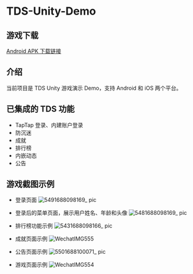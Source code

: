 # TDS-Unity-Demo

## 游戏下载

[Android APK 下载链接](https://capacity-files.lcfile.com/P9OWU28sr8YrpY2TI97ITlnd510jcbAA/launcher-debug.apk)

## 介绍
当前项目是 TDS Unity 游戏演示 Demo，支持 Android 和 iOS 两个平台。

## 已集成的 TDS 功能
* TapTap 登录、内建账户登录
* 防沉迷
* 成就
* 排行榜
* 内嵌动态
* 公告

## 游戏截图示例

* 登录页面
![5491688098169_ pic](https://github.com/taptap/TDS-Unity-Demo/assets/11917002/3e5dafea-ab47-42f8-9146-7551e816f253)

* 登录后的菜单页面，展示用户姓名、年龄和头像
![5481688098169_ pic](https://github.com/taptap/TDS-Unity-Demo/assets/11917002/8dd837ba-f323-4ed5-8405-3f6992b4057c)

* 排行榜功能示例
![5431688098166_ pic](https://github.com/taptap/TDS-Unity-Demo/assets/11917002/3febf13b-af83-46d4-883c-60b73fa15c95)

* 成就页面示例
![WechatIMG555](https://github.com/taptap/TDS-Unity-Demo/assets/11917002/32290d2c-b61f-407c-a326-2d27cc3e40d9)

* 公告页面示例
![5501688100071_ pic](https://github.com/taptap/TDS-Unity-Demo/assets/11917002/9c7b3624-dad0-4462-a692-fc8ebdd87924)

* 游戏页面示例
![WechatIMG554](https://github.com/taptap/TDS-Unity-Demo/assets/11917002/0075f583-2a91-4bd7-8cb0-4f0f18ec9c54)



